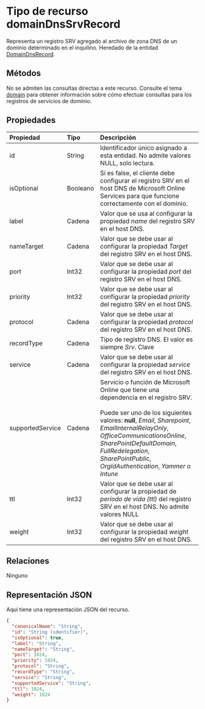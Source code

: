 <a id="domaindnssrvrecord-resource-type" class="xliff"></a>
# Tipo de recurso domainDnsSrvRecord

Representa un registro SRV agregado al archivo de zona DNS de un dominio determinado en el inquilino. Heredado de la entidad [DomainDnsRecord](domaindnsrecord.md).

<a id="methods" class="xliff"></a>
## Métodos
No se admiten las consultas directas a este recurso. Consulte el tema [domain](domain.md) para obtener información sobre cómo efectuar consultas para los registros de servicios de dominio.

<a id="properties" class="xliff"></a>
## Propiedades
| Propiedad     | Tipo   |Descripción|
|:---------------|:--------|:----------|
|id|String| Identificador único asignado a esta entidad. No admite valores NULL, solo lectura.|
|isOptional|Booleano| Si es false, el cliente debe configurar el registro SRV en el host DNS de Microsoft Online Services para que funcione correctamente con el dominio. |
|label|Cadena| Valor que se usa al configurar la propiedad *name* del registro SRV en el host DNS. |
|nameTarget|Cadena| Valor que se debe usar al configurar la propiedad *Target* del registro SRV en el host DNS. |
|port|Int32| Valor que se debe usar al configurar la propiedad *port* del registro SRV en el host DNS. |
|priority|Int32| Valor que se debe usar al configurar la propiedad *priority* del registro SRV en el host DNS. |
|protocol|Cadena| Valor que se debe usar al configurar la propiedad *protocol* del registro SRV en el host DNS. |
|recordType|Cadena|  Tipo de registro DNS. El valor es siempre *Srv*. Clave |
|service|Cadena| Valor que se debe usar al configurar la propiedad *service* del registro SRV en el host DNS. |
|supportedService|Cadena| Servicio o función de Microsoft Online que tiene una dependencia en el registro SRV.</br></br>Puede ser uno de los siguientes valores: **null**, *Email*, *Sharepoint*, *EmailInternalRelayOnly*, *OfficeCommunicationsOnline*, *SharePointDefaultDomain*, *FullRedelegation*, *SharePointPublic*, *OrgIdAuthentication*, *Yammer* o *Intune* |
|ttl|Int32| Valor que se debe usar al configurar la propiedad de *período de vida (ttl)* del registro SRV en el host DNS. No admite valores NULL |
|weight|Int32| Valor que se debe usar al configurar la propiedad *weight* del registro SRV en el host DNS. |

<a id="relationships" class="xliff"></a>
## Relaciones
Ninguno


<a id="json-representation" class="xliff"></a>
## Representación JSON
Aquí tiene una representación JSON del recurso.

<!-- {
  "blockType": "resource",
  "optionalProperties": [

  ],
  "@odata.type": "microsoft.graph.domainDnsSrvRecord"
}-->

```json
{
  "canonicalName": "String",
  "id": "String (identifier)",
  "isOptional": true,
  "label": "String",
  "nameTarget": "String",
  "port": 1024,
  "priority": 1024,
  "protocol": "String",
  "recordType": "String",
  "service": "String",
  "supportedService": "String",
  "ttl": 1024,
  "weight": 1024
}

```

<!-- uuid: 8fcb5dbc-d5aa-4681-8e31-b001d5168d79
2015-10-25 14:57:30 UTC -->
<!-- {
  "type": "#page.annotation",
  "description": "domainDnsSrvRecord resource",
  "keywords": "",
  "section": "documentation",
  "tocPath": ""
}-->